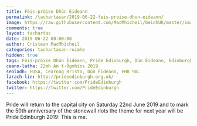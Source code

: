 ```yaml
---
title: Fèis-pròise Dhùn Èideann
permalink: /tachartasan/2019-06-22-feis-proise-dhun-eideann/
image: https://raw.githubusercontent.com/MacMhicheil/GeidhUK/master/images/2019-06-22-feis-proise-dhun-eideann.jpg
comments: true
layout: tachartas
date: 2019-06-22 00:00:00
author: Crìstean MacMhìcheil
categories: tachartasan-roimhe
hidden: true
tags: Fèis-pròise Dhùn Èideann, Pride Edinburgh, Dùn Èideann, Edinburgh
ceann-latha: 22mh An t-Ògmhìos 2019
seoladh: EUSA, Cearnag Bristo, Dùn Èideann, EH8 9AL
larach-lin: http://prideedinburgh.org.uk/
facebook: https://twitter.com/PrideEdinburgh
twitter: https://twitter.com/PrideEdinburgh
---
```


Pride will return to the capital city on Saturday 22nd June 2019 and to mark the 50th anniversary of the stonewall riots the theme for next year will be Pride Edinburgh 2019: This is me.

<!--more-->
